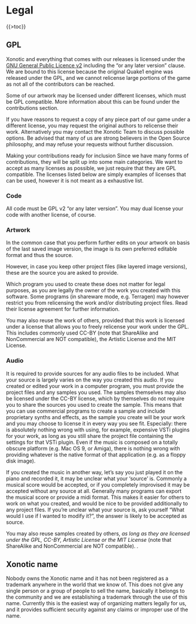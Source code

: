 Legal
=====

{{\>toc}}

GPL
---

Xonotic and everything that comes with our releases is licensed under the [GNU General Public Licence v2](http://www.gnu.org/licenses/gpl-2.0.html) including the “or any later version” clause. We are bound to this license because the original Quake1 engine was released under the GPL, and we cannot relicense large portions of the game as not all of the contributors can be reached.

Some of our artwork may be licensed under different licenses, which must be GPL compatible. More information about this can be found under the contributions section.

If you have reasons to request a copy of any piece part of our game under a different license, you may request the original authors to relicense their work. Alternatively you may contact the Xonotic Team to discuss possible options. Be advised that many of us are strong believers in the Open Source philosophy, and may refuse your requests without further discussion.

Making your contributions ready for inclusion
Since we have many forms of contributions, they will be split up into some main categories. We want to accept as many licenses as possible, we just require that they are GPL compatible. The licenses listed below are simply examples of licenses that can be used, however it is not meant as a exhaustive list.

### Code

All code must be GPL v2 “or any later version”. You may dual license your code with another license, of course.

### Artwork

In the common case that you perform further edits on your artwork on basis of the last saved image version, the image is its own preferred editable format and thus the source.

However, in case you keep other project files (like layered image versions), these are the source you are asked to provide.

Which program you used to create these does not matter for legal purposes, as you are legally the owner of the work you created with this software. Some programs (in shareware mode, e.g. Terragen) may however restrict you from relicensing the work and/or distributing project files. Read their license agreement for further information.

You may also reuse the work of others, provided that this work is licensed under a license that allows you to freely relicense your work under the GPL. This includes commonly used CC-BY (note that ShareAlike and NonCommercial are NOT compatible), the Artistic License and the MIT License.

### Audio

It is required to provide sources for any audio files to be included. What your source is largely varies on the way you created this audio. If you created or edited your work in a computer program, you must provide the project files and any samples you used. The samples themselves may also be licensed under the CC-BY license, which by themselves do not require you to share the sources you used to create the sample. This means that you can use commercial programs to create a sample and include proprietary synths and effects, as the sample you create will be your work and you may choose to license it in every way you see fit. Especially: there is absolutely nothing wrong with using, for example, expensive VSTi plugins for your work, as long as you still share the project file containing the settings for that VSTi plugin. Even if the music is composed on a totally obscure platform (e.g. Mac OS 9, or Amiga), there is nothing wrong with providing whatever is the native format of that application (e.g. as a floppy disk image).

If you created the music in another way, let’s say you just played it on the piano and recorded it, it may be unclear what your ‘source’ is. Commonly a musical score would be accepted, or if you completely improvised it may be accepted without any source at all. Generally many programs can export the musical score or provide a midi format. This makes it easier for others to work on what you created, and would be nice to be provided additionally to any project files. If you’re unclear what your source is, ask yourself “What would I use if I wanted to modify it?”, the answer is likely to be accepted as source.

You may also reuse samples created by others, *as long as they are licensed under the GPL, CC-BY, Artistic License or the MIT License* (note that ShareAlike and NonCommercial are NOT compatible). *<span class="here resources legal known of list a Provide">.</span>*

Xonotic name
------------

Nobody owns the Xonotic name and it has not been registered as a trademark anywhere in the world that we know of. This does not give any single person or a group of people to sell the name, basically it belongs to the community and we are establishing a trademark through the use of this name. Currently this is the easiest way of organizing matters legally for us, and it provides sufficient security against any claims or improper use of the name.

